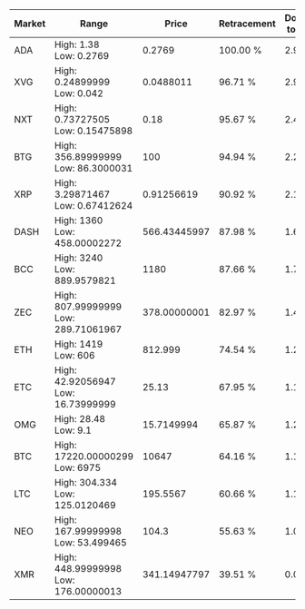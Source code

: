 | Market | Range | Price| Retracement | Doubles to 50% |
| --- | --- | --- | --- | --- |
| ADA | High: 1.38<br />Low: 0.2769 | 0.2769 | 100.00 % | 2.99 |
| XVG | High: 0.24899999<br />Low: 0.042 | 0.0488011 | 96.71 % | 2.98 |
| NXT | High: 0.73727505<br />Low: 0.15475898 | 0.18 | 95.67 % | 2.48 |
| BTG | High: 356.89999999<br />Low: 86.3000031 | 100 | 94.94 % | 2.22 |
| XRP | High: 3.29871467<br />Low: 0.67412624 | 0.91256619 | 90.92 % | 2.18 |
| DASH | High: 1360<br />Low: 458.00002272 | 566.43445997 | 87.98 % | 1.60 |
| BCC | High: 3240<br />Low: 889.9579821 | 1180 | 87.66 % | 1.75 |
| ZEC | High: 807.99999999<br />Low: 289.71061967 | 378.00000001 | 82.97 % | 1.45 |
| ETH | High: 1419<br />Low: 606 | 812.999 | 74.54 % | 1.25 |
| ETC | High: 42.92056947<br />Low: 16.73999999 | 25.13 | 67.95 % | 1.19 |
| OMG | High: 28.48<br />Low: 9.1 | 15.7149994 | 65.87 % | 1.20 |
| BTC | High: 17220.00000299<br />Low: 6975 | 10647 | 64.16 % | 1.14 |
| LTC | High: 304.334<br />Low: 125.0120469 | 195.5567 | 60.66 % | 1.10 |
| NEO | High: 167.99999998<br />Low: 53.499465 | 104.3 | 55.63 % | 1.06 |
| XMR | High: 448.99999998<br />Low: 176.00000013 | 341.14947797 | 39.51 % | 0.00 |
